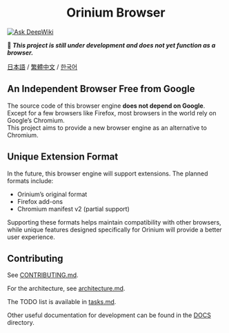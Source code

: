 <h1 align="center">Orinium Browser</h1>

[![Ask DeepWiki](https://deepwiki.com/badge.svg)](https://deepwiki.com/Orinas-github/Orinium-browser)

**🚧 _This project is still under development and does not yet function as a browser._**

[日本語](./README.md) / [繁體中文](./README.zh.md) / [한국어](./README.ko.md)

## An Independent Browser Free from Google
The source code of this browser engine **does not depend on Google**.  
Except for a few browsers like Firefox, most browsers in the world rely on Google’s Chromium.  
This project aims to provide a new browser engine as an alternative to Chromium.

## Unique Extension Format
In the future, this browser engine will support extensions. The planned formats include:
* Orinium’s original format  
* Firefox add-ons  
* Chromium manifest v2 (partial support)

Supporting these formats helps maintain compatibility with other browsers, while unique features designed specifically for Orinium will provide a better user experience.

## Contributing
See [CONTRIBUTING.md](./CONTRIBUTING.md).

For the architecture, see [architecture.md](./docs/architecture.md).

The TODO list is available in [tasks.md](./tasks.md).

Other useful documentation for development can be found in the [DOCS](./docs/) directory.
